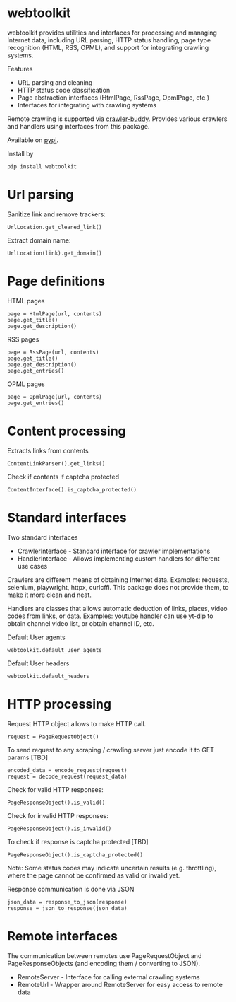 # webtoolkit

webtoolkit provides utilities and interfaces for processing and managing Internet data, including URL parsing, HTTP status handling, page type recognition (HTML, RSS, OPML), and support for integrating crawling systems.

Features
 - URL parsing and cleaning
 - HTTP status code classification
 - Page abstraction interfaces (HtmlPage, RssPage, OpmlPage, etc.)
 - Interfaces for integrating with crawling systems

Remote crawling is supported via [crawler-buddy](https://google.com/rumca-js/crawler-buddy). Provides various crawlers and handlers using interfaces from this package.

Available on [pypi](https://pypi.org/project/webtoolkit).

Install by
```
pip install webtoolkit
```

# Url parsing

Sanitize link and remove trackers:
```
UrlLocation.get_cleaned_link()
```

Extract domain name:
```
UrlLocation(link).get_domain()
```

# Page definitions

HTML pages
```
page = HtmlPage(url, contents)
page.get_title()
page.get_description()
```

RSS pages
```
page = RssPage(url, contents)
page.get_title()
page.get_description()
page.get_entries()
```

OPML pages
```
page = OpmlPage(url, contents)
page.get_entries()
```

# Content processing

Extracts links from contents
```
ContentLinkParser().get_links()
```

Check if contents if captcha protected
```
ContentInterface().is_captcha_protected()
```

# Standard interfaces

Two standard interfaces
 - CrawlerInterface - Standard interface for crawler implementations
 - HandlerInterface - Allows implementing custom handlers for different use cases

Crawlers are different means of obtaining Internet data. Examples: requests, selenium, playwright, httpx, curlcffi. This package does not provide them, to make it more clean and neat.

Handlers are classes that allows automatic deduction of links, places, video codes from links, or data. Examples: youtube handler can use yt-dlp to obtain channel video list, or obtain channel ID, etc.

Default User agents
```
webtoolkit.default_user_agents
```

Default User headers
```
webtoolkit.default_headers
```

# HTTP processing

Request HTTP object allows to make HTTP call.
```
request = PageRequestObject()
```

To send request to any scraping / crawling server just encode it to GET params [TBD]
```
encoded_data = encode_request(request)
request = decode_request(request_data)
```

Check for valid HTTP responses:
```
PageResponseObject().is_valid()
```

Check for invalid HTTP responses:
```
PageResponseObject().is_invalid()
```

To check if response is captcha protected [TBD]
```
PageResponseObject().is_captcha_protected()
```

Note: Some status codes may indicate uncertain results (e.g. throttling), where the page cannot be confirmed as valid or invalid yet.

Response communication is done via JSON
```
json_data = response_to_json(response)
response = json_to_response(json_data)
```

# Remote interfaces

The communication between remotes use PageRequestObject and PageResponseObjects (and encoding them / converting to JSON).

 - RemoteServer - Interface for calling external crawling systems
 - RemoteUrl - Wrapper around RemoteServer for easy access to remote data
